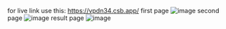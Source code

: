 for live link use this:
https://vpdn34.csb.app/
first page 
![image](https://github.com/user-attachments/assets/6cca9436-e852-4cef-8669-b9d6a0f5f254)
second page 
![image](https://github.com/user-attachments/assets/b6c999a8-33b5-4fa6-a2cd-2e6cf40456d8)
result page
![image](https://github.com/user-attachments/assets/1dc499ae-04fb-487a-b0f9-1b577f456dba)

